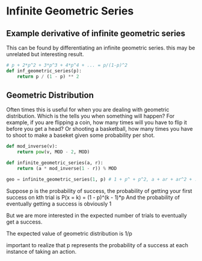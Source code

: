 # Infinite Geometric Series

## Example derivative of infinite geometric series

This can be found by differentiating an infinite geometric series.  this may be unrelated but interesting result.

```py
# p + 2*p^2 + 3*p^3 + 4*p^4 + ... = p/(1-p)^2
def inf_geometric_series(p):
    return p / (1 - p) ** 2
```


## Geometric Distribution

Often times this is useful for when you are dealing with geometric distribution.  Which is the tells you when something will happen? For example, if you are flipping a coin, how many times will you have to flip it before you get a head?  Or shooting a basketball, how many times you have to shoot to make a baseket given some probability per shot.

```py
def mod_inverse(v):
    return pow(v, MOD - 2, MOD)

def infinite_geometric_series(a, r):
    return (a * mod_inverse(1 - r)) % MOD

geo = infinite_geometric_series(1, p) # 1 + p^ + p^2, a + ar + ar^2 + ...
```


Suppose p is the probability of success, the probability of getting your first success on kth trial is P(x = k) = (1 - p)^(k - 1)*p
And the probability of eventually getting a success is obviously 1

But we are more interested in the expected number of trials to eventually get a success.

The expected value of geometric distribution is 1/p

important to realize that p represents the probability of a success at each instance of taking an action.




